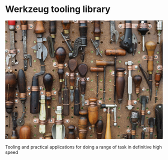 # Werkzeug tooling library

!["tools"](images/tools.png)

Tooling and practical applications for doing a range of task in definitive high speed 
